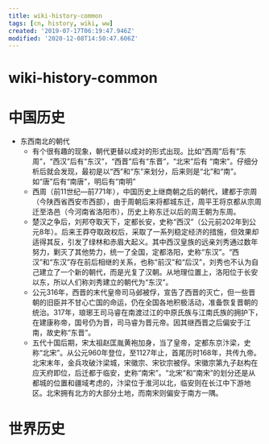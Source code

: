 ```yaml
---
title: wiki-history-common
tags: [cn, history, wiki, ww]
created: '2019-07-17T06:19:47.946Z'
modified: '2020-12-08T14:50:47.606Z'
---
```


# wiki-history-common

# 中国历史

- 东西南北的朝代
  - 有个很有趣的现象，朝代更替以成对的形式出现。比如“西周”后有“东周”，“西汉”后有“东汉”，“西晋”后有“东晋”，“北宋”后有 “南宋”。仔细分析后就会发现，最初是以“西”和“东”来划分，后来则是“北”和“南”。如“唐”后有“南唐”，明后有“南明”
  - 西周（前11世纪—前771年），中国历史上继商朝之后的朝代，建都于宗周（今陕西省西安市西部），由于周朝后来将都城东迁，周平王将京都从宗周迁至洛邑（今河南省洛阳市），历史上称东迁以后的周王朝为东周。
  - 楚汉之争后，刘邦夺取天下，定都长安，史称“西汉”（公元前202年到公元8年）。后来王莽夺取政权后，采取了一系列稳定经济的措施，但效果却适得其反，引发了绿林和赤眉大起义。其中西汉皇族的远亲刘秀通过数年努力，剿灭了其他势力，统一了全国，定都洛阳，史称“东汉”。“西汉”和“东汉”存在前后相继的关系，也称“前汉”和“后汉”，刘秀也不认为自己建立了一个新的朝代，而是光复了汉朝。从地理位置上，洛阳位于长安以东，所以人们称刘秀建立的朝代为“东汉”。
  - 公元316年，西晋的末代皇帝司马邺被俘，宣告了西晋的灭亡，但一些晋朝的旧臣并不甘心亡国的命运，仍在全国各地积极活动，准备恢复晋朝的统治。317年，琅琊王司马睿在南渡过江的中原氏族与江南氏族的拥护下，在建康称帝，国号仍为晋，司马睿为晋元帝。因其继西晋之后偏安于江南，故史称“东晋”。
  - 五代十国后期，宋太祖赵匡胤黄袍加身，当了皇帝，定都东京汴梁，史称“北宋”。从公元960年登位，至1127年止，首尾历时168年，共传九帝。北宋末年，金兵攻破汴梁城，宋徽宗、宋钦宗被俘。宋徽宗第九子赵构在应天府即位，后迁都于临安，史称“南宋”。“北宋”和“南宋”的划分还是从都城的位置和疆域考虑的，汴梁位于淮河以北，临安则在长江中下游地区。北宋拥有北方的大部分土地，而南宋则偏安于南方一隅。

# 世界历史

